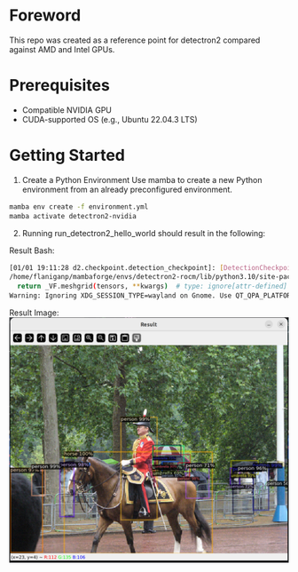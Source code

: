 # Foreword
This repo was created as a reference point for detectron2 compared against AMD and Intel GPUs.

# Prerequisites
  * Compatible NVIDIA GPU
  * CUDA-supported OS (e.g., Ubuntu 22.04.3 LTS)

# Getting Started
1. Create a Python Environment
Use mamba to create a new Python environment from an already preconfigured environment.
```bash
mamba env create -f environment.yml
mamba activate detectron2-nvidia
```

2. Running run_detectron2_hello_world should result in the following:

Result Bash:
```bash
[01/01 19:11:28 d2.checkpoint.detection_checkpoint]: [DetectionCheckpointer] Loading from https://dl.fbaipublicfiles.com/detectron2/COCO-Detection/faster_rcnn_R_50_FPN_3x/137849458/model_final_280758.pkl ...
/home/flaniganp/mambaforge/envs/detectron2-rocm/lib/python3.10/site-packages/torch/functional.py:504: UserWarning: torch.meshgrid: in an upcoming release, it will be required to pass the indexing argument. (Triggered internally at ../aten/src/ATen/native/TensorShape.cpp:3483.)
  return _VF.meshgrid(tensors, **kwargs)  # type: ignore[attr-defined]
Warning: Ignoring XDG_SESSION_TYPE=wayland on Gnome. Use QT_QPA_PLATFORM=wayland to run on Wayland anyway.
```

Result Image: 
![dude_on_horse_analysis](reference_images/dude_on_horse_analysis.png)